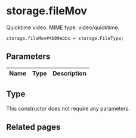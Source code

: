# storage.fileMov
Quicktime video. MIME type: video/quicktime.

```
storage.fileMov#4b09ebbc = storage.FileType;
```

## Parameters
| Name | Type | Description |
| ---- | :----: | ----------- |


## Type
This constructor does not require any parameters.

## Related pages
